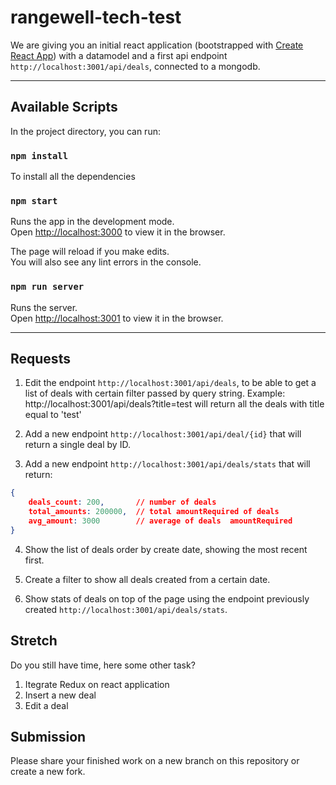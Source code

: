 # rangewell-tech-test

We are giving you an initial react application (bootstrapped with [Create React App](https://github.com/facebook/create-react-app)) with a datamodel and a first api endpoint `http://localhost:3001/api/deals`, connected to a mongodb.

___

## Available Scripts

In the project directory, you can run:

### `npm install`
To install all the dependencies

### `npm start`

Runs the app in the development mode.<br>
Open [http://localhost:3000](http://localhost:3000) to view it in the browser.

The page will reload if you make edits.<br>
You will also see any lint errors in the console.

### `npm run server`

Runs the server.<br>
Open [http://localhost:3001](http://localhost:3001) to view it in the browser.

___

## Requests

1. Edit the endpoint `http://localhost:3001/api/deals`, to be able to get a list of deals with certain filter passed by query string. Example: http://localhost:3001/api/deals?title=test will return all the deals with title equal to 'test'

2. Add a new endpoint `http://localhost:3001/api/deal/{id}` that will return a single deal by ID.

3. Add a new endpoint `http://localhost:3001/api/deals/stats` that will return:
```json
{
    deals_count: 200,       // number of deals
    total_amounts: 200000,  // total amountRequired of deals
    avg_amount: 3000        // average of deals  amountRequired
}
```

4. Show the list of deals order by create date, showing the most recent first.

5. Create a filter to show all deals created from a certain date.

6. Show stats of deals on top of the page using the endpoint previously created `http://localhost:3001/api/deals/stats`.

## Stretch 
Do you still have time, here some other task?
1. Itegrate Redux on react application
2. Insert a new deal
3. Edit a deal

## Submission
Please share your finished work on a new branch on this repository or create a new fork.
